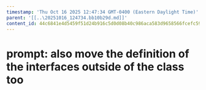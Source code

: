 ```yaml
---
timestamp: 'Thu Oct 16 2025 12:47:34 GMT-0400 (Eastern Daylight Time)'
parent: '[[..\20251016_124734.bb10b29d.md]]'
content_id: 44c6841e4d5459f51d24b916c5d0d08b40c986aca583d9658566fcefc59daa88
---
```


# prompt: also move the definition of the interfaces outside of the class too
